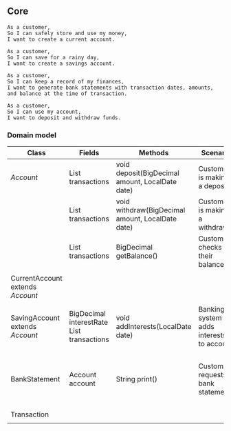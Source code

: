 ## Core

```
As a customer,
So I can safely store and use my money,
I want to create a current account.
```
```
As a customer,
So I can save for a rainy day,
I want to create a savings account.
```
```
As a customer,
So I can keep a record of my finances,
I want to generate bank statements with transaction dates, amounts, and balance at the time of transaction.
```
```
As a customer,
So I can use my account,
I want to deposit and withdraw funds.
```

### Domain model

| Class                            | Fields                                                     | Methods                                          | Scenario                                 | Output                                                      |
|----------------------------------|------------------------------------------------------------|--------------------------------------------------|------------------------------------------|-------------------------------------------------------------|
| *Account*                        | List<Transaction> transactions                             | void deposit(BigDecimal amount, LocalDate date)  | Customer is making a deposit             |                                                             |
|                                  | List<Transaction> transactions                             | void withdraw(BigDecimal amount, LocalDate date) | Customer is making a withdrawal          |                                                             |
|                                  | List<Transaction> transactions                             | BigDecimal getBalance()                          | Customer checks their balance            | Current balance                                             |
|                                  |                                                            |                                                  |                                          |                                                             |
| CurrentAccount extends *Account* |                                                            |                                                  |                                          |                                                             |
|                                  |                                                            |                                                  |                                          |                                                             |
| SavingAccount extends *Account*  | BigDecimal interestRate<br/>List<Transaction> transactions | void addInterests(LocalDate date)                | Banking system adds interests to account |                                                             |
|                                  |                                                            |                                                  |                                          |                                                             |
| BankStatement                    | Account account                                            | String print()                                   | Customer requests bank statement         | String representation of all transactions in a table format |
|                                  |                                                            |                                                  |                                          |                                                             |
| Transaction                      |                                                            |                                                  |                                          |                                                             |
|                                  |                                                            |                                                  |                                          |                                                             |
